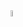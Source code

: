 <html lang="en">
  <head>
    <meta charset="utf-8">
    <link type="stylesheet" href="styles.css">
    
  </head>
</html>
<picture>
<img src="https://raw.githubusercontent.com/isocpp/logos/master/cpp_logo.png" alt="C++"width=5% height=5%>
</picture>

<!--
**Webdevc1/Webdevc1** is a ✨ _special_ ✨ repository because its `README.md` (this file) appears on your GitHub profile.

Here are some ideas to get you started:

- 🔭 I’m currently working on ...
- 🌱 I’m currently learning ...
- 👯 I’m looking to collaborate on ...
- 🤔 I’m looking for help with ...
- 💬 Ask me about ...
- 📫 How to reach me: ...
- 😄 Pronouns: ...
- ⚡ Fun fact: ...
-->
